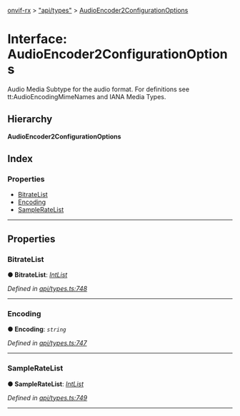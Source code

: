 [onvif-rx](../README.md) > ["api/types"](../modules/_api_types_.md) > [AudioEncoder2ConfigurationOptions](../interfaces/_api_types_.audioencoder2configurationoptions.md)

# Interface: AudioEncoder2ConfigurationOptions

Audio Media Subtype for the audio format. For definitions see tt:AudioEncodingMimeNames and IANA Media Types.

## Hierarchy

**AudioEncoder2ConfigurationOptions**

## Index

### Properties

* [BitrateList](_api_types_.audioencoder2configurationoptions.md#bitratelist)
* [Encoding](_api_types_.audioencoder2configurationoptions.md#encoding)
* [SampleRateList](_api_types_.audioencoder2configurationoptions.md#sampleratelist)

---

## Properties

<a id="bitratelist"></a>

###  BitrateList

**● BitrateList**: *[IntList](_api_types_.intlist.md)*

*Defined in [api/types.ts:748](https://github.com/patrickmichalina/onvif-rx/blob/d62cee9/src/api/types.ts#L748)*

___
<a id="encoding"></a>

###  Encoding

**● Encoding**: *`string`*

*Defined in [api/types.ts:747](https://github.com/patrickmichalina/onvif-rx/blob/d62cee9/src/api/types.ts#L747)*

___
<a id="sampleratelist"></a>

###  SampleRateList

**● SampleRateList**: *[IntList](_api_types_.intlist.md)*

*Defined in [api/types.ts:749](https://github.com/patrickmichalina/onvif-rx/blob/d62cee9/src/api/types.ts#L749)*

___


